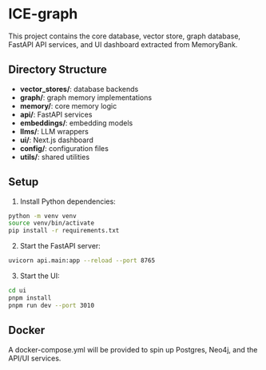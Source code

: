 # ICE-graph

This project contains the core database, vector store, graph database, FastAPI API services, and UI dashboard extracted from MemoryBank.

## Directory Structure
- **vector_stores/**: database backends
- **graph/**: graph memory implementations
- **memory/**: core memory logic
- **api/**: FastAPI services
- **embeddings/**: embedding models
- **llms/**: LLM wrappers
- **ui/**: Next.js dashboard
- **config/**: configuration files
- **utils/**: shared utilities

## Setup
1. Install Python dependencies:
```bash
python -m venv venv
source venv/bin/activate
pip install -r requirements.txt
```
2. Start the FastAPI server:
```bash
uvicorn api.main:app --reload --port 8765
```
3. Start the UI:
```bash
cd ui
pnpm install
pnpm run dev --port 3010
```

## Docker
A docker-compose.yml will be provided to spin up Postgres, Neo4j, and the API/UI services.
